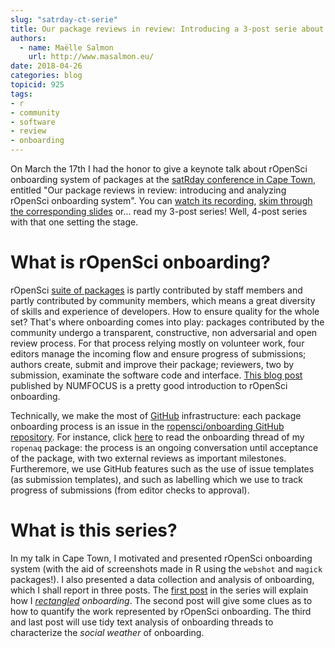 ```yaml
---
slug: "satrday-ct-serie"
title: Our package reviews in review: Introducing a 3-post serie about rOpenSci onboarding data
authors:
  - name: Maëlle Salmon
    url: http://www.masalmon.eu/
date: 2018-04-26
categories: blog
topicid: 925
tags:
- r
- community
- software
- review
- onboarding
---
```


On March the 17th I had the honor to give a keynote talk about rOpenSci onboarding system of packages at the [satRday conference in Cape Town](https://capetown2018.satrdays.org/), entitled "Our package reviews in review: introducing and analyzing rOpenSci onboarding system". You can [watch its recording](https://www.youtube.com/watch?v=lZ3deq52qCk), [skim through the corresponding slides](http://www.masalmon.eu/satrday_keynote/slides) or... read my 3-post series! Well, 4-post series with that one setting the stage.

# What is rOpenSci onboarding?

rOpenSci [suite of packages](https://ropensci.org/packages/) is partly contributed by staff members and partly contributed by community members, which means a great diversity of skills and experience of developers. How to ensure quality for the whole set? That's where onboarding comes into play: packages contributed by the community undergo a transparent, constructive, non adversarial and open review process. For that process relying mostly on volunteer work, four editors manage the incoming flow and ensure progress of submissions; authors create, submit and improve their package; reviewers, two by submission, examinate the software code and interface. [This blog post](https://www.numfocus.org/blog/how-ropensci-uses-code-review-to-promote-reproducible-science/) published by NUMFOCUS is a pretty good introduction to rOpenSci onboarding. 

Technically, we make the most of [GitHub](https://github.com/) infrastructure: each package onboarding process is an issue in the [ropensci/onboarding GitHub repository](https://github.com/ropensci/onboarding/). For instance, click [here](https://github.com/ropensci/onboarding/issues/24) to read the onboarding thread of my `ropenaq` package: the process is an ongoing conversation until acceptance of the package, with two external reviews as important milestones. Furtheremore, we use GitHub features such as the use of issue templates (as submission templates), and such as labelling which we use to track progress of submissions (from editor checks to approval). 

# What is this series?

In my talk in Cape Town, I motivated and presented rOpenSci onboarding system (with the aid of screenshots made in R using the `webshot` and `magick` packages!). I also presented a data collection and analysis of onboarding, which I shall report in three posts. The [first post](https://ropensci.org/blog/2018/04/26/rectangling-onboarding/) in the series will explain how I _[rectangled](https://www.youtube.com/watch?v=GapSskrtUzU) onboarding_. The second post will give some clues as to how to quantify the work represented by rOpenSci onboarding. The third and last post will use tidy text analysis of onboarding threads to characterize the _social weather_ of onboarding. 